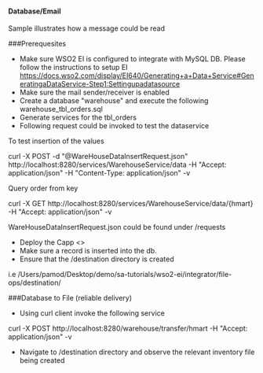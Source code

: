 #### Database/Email 

Sample illustrates how a message could be read 

###Prerequesites 

- Make sure WSO2 EI is configured to integrate with MySQL DB. Please follow the instructions to setup EI
https://docs.wso2.com/display/EI640/Generating+a+Data+Service#GeneratingaDataService-Step1:Settingupadatasource
- Make sure the mail sender/receiver is enabled 
- Create a database "warehouse" and execute the following warehouse_tbl_orders.sql
- Generate services for the tbl_orders
- Following request could be invoked to test the dataservice 

To test insertion of the values 

curl -X POST -d "@WareHouseDataInsertRequest.json" http://localhost:8280/services/WarehouseService/data -H "Accept: application/json" -H "Content-Type: application/json" -v

Query order from key

curl -X GET http://localhost:8280/services/WarehouseService/data/{hmart} -H "Accept: application/json"  -v

WareHouseDataInsertRequest.json could be found under /requests 

- Deploy the Capp <<Capp Name>>
- Make sure a record is inserted into the db. 
- Ensure that the /destination directory is created 

i.e /Users/pamod/Desktop/demo/sa-tutorials/wso2-ei/integrator/file-ops/destination/

###Database to File (reliable delivery)

- Using curl client invoke the following service 

curl -X POST http://localhost:8280/warehouse/transfer/hmart -H "Accept: application/json"  -v

- Navigate to /destination directory and observe the relevant inventory file being created 


